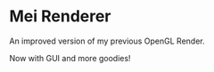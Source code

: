 <h1>Mei Renderer</h1>
<p>An improved version of my previous OpenGL Render.</p>
<p>Now with GUI and more goodies!</p>

